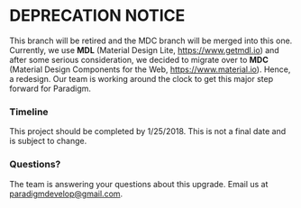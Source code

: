 # DEPRECATION NOTICE
This branch will be retired and the MDC branch will be merged into this one. Currently, we use **MDL** (Material Design Lite, https://www.getmdl.io) and after some serious consideration, we decided to migrate over to **MDC** (Material Design Components for the Web, https://www.material.io). Hence, a redesign. Our team is working around the clock to get this major step forward for Paradigm.

### Timeline
This project should be completed by 1/25/2018. This is not a final date and is subject to change.

### Questions?
The team is answering your questions about this upgrade. Email us at paradigmdevelop@gmail.com.

